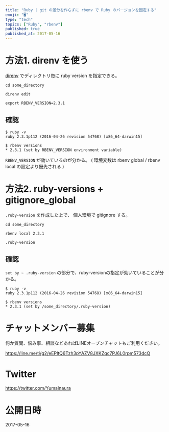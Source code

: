```yaml
---
title: "Ruby | git の差分を作らずに rbenv で Ruby のバージョンを固定する"
emoji: "🖥"
type: "tech"
topics: ["Ruby", "rbenv"]
published: true
published_at: 2017-05-16
---
```


# 方法1. direnv を使う

[direnv](https://github.com/direnv/direnv) でディレクトリ毎に ruby version を指定できる。

```
cd some_directory
```

```
direnv edit 
```

```.envrc
export RBENV_VERSION=2.3.1
```

## 確認

```
$ ruby -v
ruby 2.3.1p112 (2016-04-26 revision 54768) [x86_64-darwin15]
```

```
$ rbenv versions
* 2.3.1 (set by RBENV_VERSION environment variable)
```

`RBENV_VERSION` が効いているのが分かる。
( 環境変数は rbenv global / rbenv local の設定より優先される )

# 方法2. ruby-versions + gitignore_global

`.ruby-version` を作成した上で、 個人環境で gitignore する。

```
cd some_directory
```

```
rbenv local 2.3.1
```

```~/.gitignore_global
.ruby-version
```

## 確認

`set by ~ .ruby-version` の部分で、ruby-versionの指定が効いていることが分かる。

```
$ ruby -v
ruby 2.3.1p112 (2016-04-26 revision 54768) [x86_64-darwin15]
```

```
$ rbenv versions
* 2.3.1 (set by /some_directory/.ruby-version)
```








<!-- Update From Qiita API -->

# チャットメンバー募集


何か質問、悩み事、相談などあればLINEオープンチャットもご利用ください。

https://line.me/ti/g2/eEPltQ6Tzh3pYAZV8JXKZqc7PJ6L0rpm573dcQ





# Twitter


https://twitter.com/YumaInaura


<!-- Update From Qiita API -->



# 公開日時

2017-05-16
